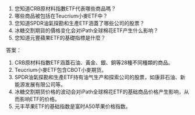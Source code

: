 

1. 您知道CRB原材料指數ETF代表哪些商品嗎？ 
2. 哪些商品被包括在Teucrium小麥ETF中？ 
3. 您知道SPDR油氣探勘和生產ETF涵蓋了哪些公司的股票？ 
4. 冰糖交割期貨的價格变化会对iPath全球棉花ETF产生什么影响？ 
5. 您知道元豐蘋果ETF的基礎指標是什麼？

答案：
1. CRB原材料指數ETF涵蓋石油、黃金、銀、銅等28種不同種類的商品。 
2. Teucrium小麥ETF包含CBOT小麥期货。 
3. SPDR油氣探勘和生產ETF持有油气生产和探索公司的股票，如康菲石油、新能源发展有限公司等。 
4. 冰糖交割期货价格的波动会对iPath全球棉花ETF的基础商品价格产生影响，从而影响ETF的价格。 
5. 元丰苹果ETF的基础指数是富时A50苹果价格指数。